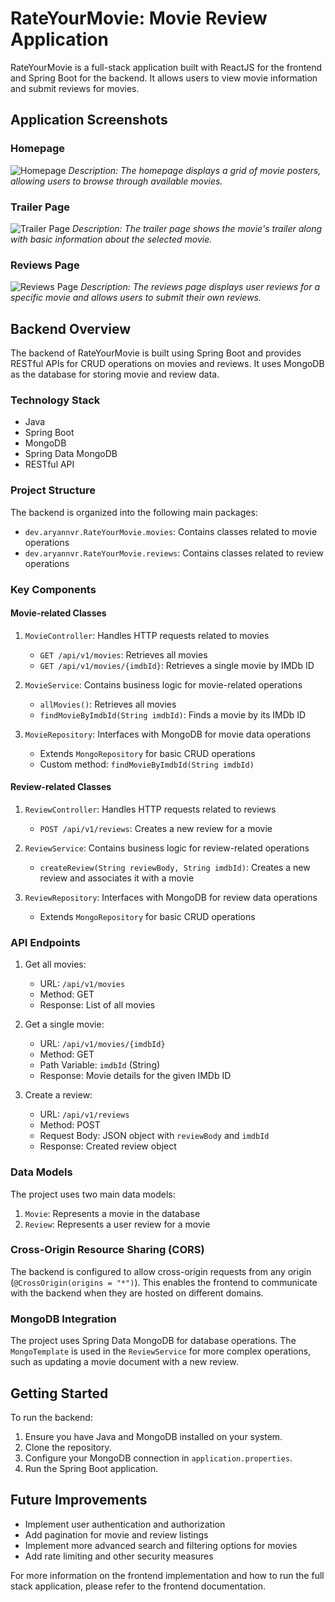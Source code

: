# RateYourMovie: Movie Review Application

RateYourMovie is a full-stack application built with ReactJS for the frontend and Spring Boot for the backend. It allows users to view movie information and submit reviews for movies.

## Application Screenshots

### Homepage
![Homepage](https://github.com/aryan4codes/RateYourMovie_v2/blob/main/output/Home.png)
*Description: The homepage displays a grid of movie posters, allowing users to browse through available movies.*

### Trailer Page
![Trailer Page](https://github.com/aryan4codes/RateYourMovie_v2/blob/main/output/Trailer.png)
*Description: The trailer page shows the movie's trailer along with basic information about the selected movie.*

### Reviews Page
![Reviews Page](https://github.com/aryan4codes/RateYourMovie_v2/blob/main/output/Review.png)
*Description: The reviews page displays user reviews for a specific movie and allows users to submit their own reviews.*


## Backend Overview

The backend of RateYourMovie is built using Spring Boot and provides RESTful APIs for CRUD operations on movies and reviews. It uses MongoDB as the database for storing movie and review data.

### Technology Stack

- Java
- Spring Boot
- MongoDB
- Spring Data MongoDB
- RESTful API

### Project Structure

The backend is organized into the following main packages:

- `dev.aryannvr.RateYourMovie.movies`: Contains classes related to movie operations
- `dev.aryannvr.RateYourMovie.reviews`: Contains classes related to review operations

### Key Components

#### Movie-related Classes

1. `MovieController`: Handles HTTP requests related to movies
   - `GET /api/v1/movies`: Retrieves all movies
   - `GET /api/v1/movies/{imdbId}`: Retrieves a single movie by IMDb ID

2. `MovieService`: Contains business logic for movie-related operations
   - `allMovies()`: Retrieves all movies
   - `findMovieByImdbId(String imdbId)`: Finds a movie by its IMDb ID

3. `MovieRepository`: Interfaces with MongoDB for movie data operations
   - Extends `MongoRepository` for basic CRUD operations
   - Custom method: `findMovieByImdbId(String imdbId)`

#### Review-related Classes

1. `ReviewController`: Handles HTTP requests related to reviews
   - `POST /api/v1/reviews`: Creates a new review for a movie

2. `ReviewService`: Contains business logic for review-related operations
   - `createReview(String reviewBody, String imdbId)`: Creates a new review and associates it with a movie

3. `ReviewRepository`: Interfaces with MongoDB for review data operations
   - Extends `MongoRepository` for basic CRUD operations

### API Endpoints

1. Get all movies:
   - URL: `/api/v1/movies`
   - Method: GET
   - Response: List of all movies

2. Get a single movie:
   - URL: `/api/v1/movies/{imdbId}`
   - Method: GET
   - Path Variable: `imdbId` (String)
   - Response: Movie details for the given IMDb ID

3. Create a review:
   - URL: `/api/v1/reviews`
   - Method: POST
   - Request Body: JSON object with `reviewBody` and `imdbId`
   - Response: Created review object

### Data Models

The project uses two main data models:

1. `Movie`: Represents a movie in the database
2. `Review`: Represents a user review for a movie

### Cross-Origin Resource Sharing (CORS)

The backend is configured to allow cross-origin requests from any origin (`@CrossOrigin(origins = "*")`). This enables the frontend to communicate with the backend when they are hosted on different domains.

### MongoDB Integration

The project uses Spring Data MongoDB for database operations. The `MongoTemplate` is used in the `ReviewService` for more complex operations, such as updating a movie document with a new review.

## Getting Started

To run the backend:

1. Ensure you have Java and MongoDB installed on your system.
2. Clone the repository.
3. Configure your MongoDB connection in `application.properties`.
4. Run the Spring Boot application.

## Future Improvements

- Implement user authentication and authorization
- Add pagination for movie and review listings
- Implement more advanced search and filtering options for movies
- Add rate limiting and other security measures

For more information on the frontend implementation and how to run the full stack application, please refer to the frontend documentation.
